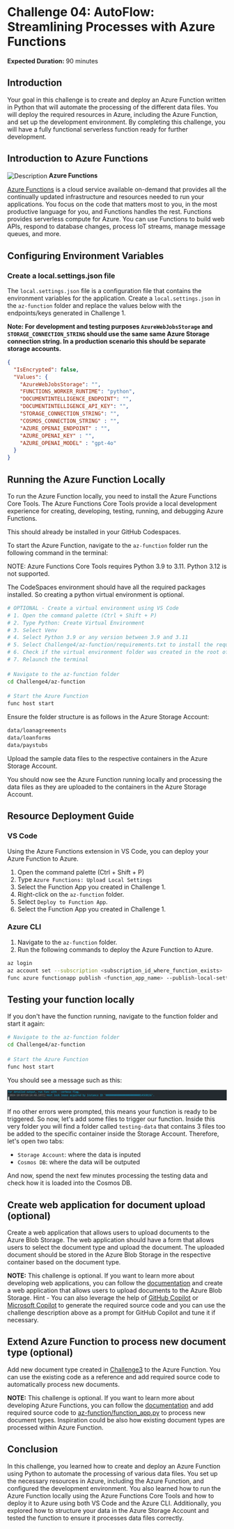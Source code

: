# Challenge 04: AutoFlow: Streamlining Processes with Azure Functions

**Expected Duration:** 90 minutes

## Introduction
Your goal in this challenge is to create and deploy an Azure Function written in Python that will automate the processing of the different data files. 
You will deploy the required resources in Azure, including the Azure Function, and set up the development environment. By completing this challenge, you will have a fully functional serverless function ready for further development.

## Introduction to Azure Functions

<img src="https://media.licdn.com/dms/image/D5612AQHlaIMpsaaU9Q/article-cover_image-shrink_600_2000/0/1704683403049?e=2147483647&v=beta&t=vHiU0ktWw5l6v2UlURc_wyVqh_vIujasJHm1URDDE2o" alt="Description" width="35" style="vertical-align: middle;"/> <span style="font-size:14px; font-weight:bold;">Azure Functions

[Azure Functions](https://azure.microsoft.com/en-us/products/functions/?msockid=3b33a8ae1caf6af23334bc5b1dc86b9e) is a cloud service available on-demand that provides all the continually updated infrastructure and resources needed to run your applications. You focus on the code that matters most to you, in the most productive language for you, and Functions handles the rest. Functions provides serverless compute for Azure. You can use Functions to build web APIs, respond to database changes, process IoT streams, manage message queues, and more.

## Configuring Environment Variables

### Create a local.settings.json file

The `local.settings.json` file is a configuration file that contains the environment variables for the application. Create a `local.settings.json` in the `az-function` folder and replace the values below with the endpoints/keys generated in Challenge 1.

**Note: For development and testing purposes `AzureWebJobsStorage` and `STORAGE_CONNECTION_STRING` should use the same same Azure Storage connection string. In a production scenario this should be separate storage accounts.**

```json
{
  "IsEncrypted": false,
  "Values": {
    "AzureWebJobsStorage": "",
    "FUNCTIONS_WORKER_RUNTIME": "python",
    "DOCUMENTINTELLIGENCE_ENDPOINT": "",
    "DOCUMENTINTELLIGENCE_API_KEY": "",
    "STORAGE_CONNECTION_STRING": "",
    "COSMOS_CONNECTION_STRING" : "",
    "AZURE_OPENAI_ENDPOINT" : "",
    "AZURE_OPENAI_KEY" : "",
    "AZURE_OPENAI_MODEL" : "gpt-4o"
  }
}
```

## Running the Azure Function Locally

To run the Azure Function locally, you need to install the Azure Functions Core Tools. The Azure Functions Core Tools provide a local development experience for creating, developing, testing, running, and debugging Azure Functions.

This should already be installed in your GitHub Codespaces.

To start the Azure Function, navigate to the `az-function` folder run the following command in the terminal:

NOTE: Azure Functions Core Tools requires Python 3.9 to 3.11. Python 3.12 is not supported.

The CodeSpaces environment should have all the required packages installed. So creating a python virtual environment is optional.

```bash
# OPTIONAL - Create a virtual environment using VS Code
# 1. Open the command palette (Ctrl + Shift + P)
# 2. Type Python: Create Virtual Environment
# 3. Select Venv
# 4. Select Python 3.9 or any version between 3.9 and 3.11
# 5. Select Challenge4/az-function/requirements.txt to install the required packages
# 6. Check if the virtual environment folder was created in the root of the repository (.venv folder)
# 7. Relaunch the terminal

# Navigate to the az-function folder
cd Challenge4/az-function

# Start the Azure Function
func host start
```

Ensure the folder structure is as follows in the Azure Storage Account:

```bash
data/loanagreements
data/loanforms
data/paystubs
```

Upload the sample data files to the respective containers in the Azure Storage Account.

You should now see the Azure Function running locally and processing the data files as they are uploaded to the containers in the Azure Storage Account.

## Resource Deployment Guide

### VS Code

Using the Azure Functions extension in VS Code, you can deploy your Azure Function to Azure.

1. Open the command palette (Ctrl + Shift + P)
2. Type `Azure Functions: Upload Local Settings`
3. Select the Function App you created in Challenge 1.
4. Right-click on the `az-function` folder.
5. Select `Deploy to Function App`.
6. Select the Function App you created in Challenge 1.

### Azure CLI

1. Navigate to the `az-function` folder.
2. Run the following commands to deploy the Azure Function to Azure.
```bash
az login
az account set --subscription <subscription_id_where_function_exists>
func azure functionapp publish <function_app_name> --publish-local-settings
```

## Testing your function locally

If you don't have the function running, navigate to the function folder and start it again:

```bash
# Navigate to the az-function folder
cd Challenge4/az-function

# Start the Azure Function
func host start
```

You should see a message such as this:

![alt text](image.png)

If no other errors were prompted, this means your function is ready to be triggered. So now, let's add some files to trigger our function. Inside this very folder you will find a folder called `testing-data` that contains 3 files too be added to the specific container inside the Storage Account. Therefore, let's open two tabs:
- `Storage Account`: where the data is inputed
- `Cosmos DB`: where the data will be outputed

And now, spend the next few minutes processing the testing data and check how it is loaded into the Cosmos DB.

## Create web application for document upload (optional)

Create a web application that allows users to upload documents to the Azure Blob Storage. The web application should have a form that allows users to select the document type and upload the document. The uploaded document should be stored in the Azure Blob Storage in the respective container based on the document type.

**NOTE:** This challenge is optional. If you want to learn more about developing web applications, you can follow the [documentation](https://docs.microsoft.com/en-us/azure/storage/blobs/storage-quickstart-blobs-python) and create a web application that allows users to upload documents to the Azure Blob Storage. Hint - You can also leverage the help of [GitHub Copilot](https://copilot.github.com/) or [Microsoft Copilot](https://copilot.microsoft.com) to generate the required source code and you can use the challenge description above as a prompt for GitHub Copilot and tune it if necessary.

## Extend Azure Function to process new document type (optional)

Add new document type created in [Challenge3](../Challenge3/readme.md) to the Azure Function. You can use the existing code as a reference and add required source code to automatically process new documents.

**NOTE:** This challenge is optional. If you want to learn more about developing Azure Functions, you can follow the [documentation](https://learn.microsoft.com/en-us/azure/azure-functions/functions-bindings-storage-blob-trigger?tabs=python-v2%2Cisolated-process%2Cnodejs-v4%2Cextensionv5&pivots=programming-language-python) and add required source code to [az-function/function_app.py](az-function/function_app.py) to process new document types. Inspiration could be also how existing document types are processed within Azure Function.

## Conclusion
In this challenge, you learned how to create and deploy an Azure Function using Python to automate the processing of various data files. You set up the necessary resources in Azure, including the Azure Function, and configured the development environment. You also learned how to run the Azure Function locally using the Azure Functions Core Tools and how to deploy it to Azure using both VS Code and the Azure CLI. Additionally, you explored how to structure your data in the Azure Storage Account and tested the function to ensure it processes data files correctly. 
